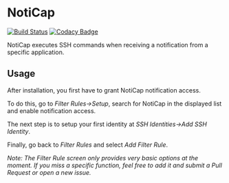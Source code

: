 # NotiCap
[![Build Status](https://travis-ci.org/SapuSeven/NotiCap.svg?branch=master)](https://travis-ci.org/SapuSeven/NotiCap)
[![Codacy Badge](https://api.codacy.com/project/badge/Grade/d4b46205975f4767ae1cae9b42a4b0f0)](https://www.codacy.com/app/SapuSeven/NotiCap?utm_source=github.com&amp;utm_medium=referral&amp;utm_content=SapuSeven/NotiCap&amp;utm_campaign=Badge_Grade)

NotiCap executes SSH commands when receiving a notification from a specific application.

## Usage

After installation, you first have to grant NotiCap notification access.

To do this, go to _Filter Rules->Setup_, search for NotiCap in the displayed list and enable notification access.

The next step is to setup your first identity at _SSH Identities->Add SSH Identity_.

Finally, go back to _Filter Rules_ and select _Add Filter Rule_.

_Note: The Filter Rule screen only provides very basic options at the moment. If you miss a specific function, feel free to add it and submit a Pull Request or open a new issue._
